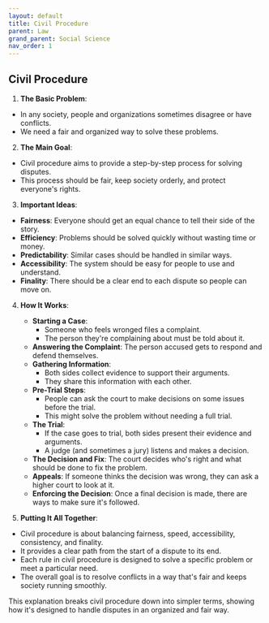```yaml
---
layout: default
title: Civil Procedure
parent: Law
grand_parent: Social Science
nav_order: 1
---
```


## Civil Procedure

1. **The Basic Problem**:
* In any society, people and organizations sometimes disagree or have conflicts.
* We need a fair and organized way to solve these problems.

2. **The Main Goal**:
* Civil procedure aims to provide a step-by-step process for solving disputes.
* This process should be fair, keep society orderly, and protect everyone's rights.

3. **Important Ideas**:
* **Fairness**: Everyone should get an equal chance to tell their side of the story.
* **Efficiency**: Problems should be solved quickly without wasting time or money.
* **Predictability**: Similar cases should be handled in similar ways.
* **Accessibility**: The system should be easy for people to use and understand.
* **Finality**: There should be a clear end to each dispute so people can move on.

4. **How It Works**:
    * **Starting a Case**:
        * Someone who feels wronged files a complaint.
        * The person they're complaining about must be told about it.
    * **Answering the Complaint**: The person accused gets to respond and defend themselves.
    * **Gathering Information**:
        * Both sides collect evidence to support their arguments.
        * They share this information with each other.
    * **Pre-Trial Steps**:
        * People can ask the court to make decisions on some issues before the trial.
        * This might solve the problem without needing a full trial.
    * **The Trial**:
        * If the case goes to trial, both sides present their evidence and arguments.
        * A judge (and sometimes a jury) listens and makes a decision.
    * **The Decision and Fix**: The court decides who's right and what should be done to fix the problem.
    * **Appeals**: If someone thinks the decision was wrong, they can ask a higher court to look at it.
    * **Enforcing the Decision**: Once a final decision is made, there are ways to make sure it's followed.

5. **Putting It All Together**:
* Civil procedure is about balancing fairness, speed, accessibility, consistency, and finality.
* It provides a clear path from the start of a dispute to its end.
* Each rule in civil procedure is designed to solve a specific problem or meet a particular need.
* The overall goal is to resolve conflicts in a way that's fair and keeps society running smoothly.

This explanation breaks civil procedure down into simpler terms, showing how it's designed to handle disputes in an organized and fair way.
